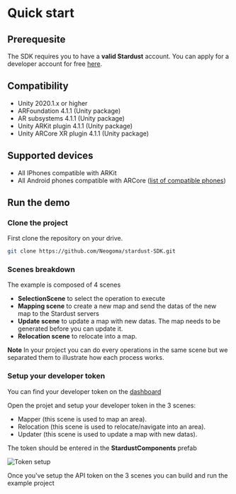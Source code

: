 # Quick start

## Prerequesite
The SDK requires you to have a **valid Stardust** account. You can apply for a developer account for free [here](https://stardust.neogoma.com/).

## Compatibility
- Unity 2020.1.x or higher
- ARFoundation 4.1.1 (Unity package)
- AR subsystems 4.1.1 (Unity package)
- Unity ARKit plugin 4.1.1 (Unity package)
- Unity ARCore XR plugin 4.1.1 (Unity package)

## Supported devices
- All IPhones compatible with ARKit
- All Android phones compatible with ARCore ([list of compatible phones](https://developers.google.com/ar/discover/supported-devices))

## Run the demo
### Clone the project
First clone the repository on your drive.

```bash
git clone https://github.com/Neogoma/stardust-SDK.git
```

### Scenes breakdown
The example is composed of 4 scenes
- **SelectionScene** to select the operation to execute
- **Mapping scene** to create a new map and send the datas of the new map to the Stardust servers
- **Update scene** to update a map with new datas. The map needs to be generated before you can update it.
- **Relocation scene** to relocate into a map.

**Note** In your project you can do every operations in the same scene but we separated them to illustrate how each process works.

### Setup your developer token
You can find your developer token on the [dashboard](https://stardust.neogoma.com/profile)

Open the projet and setup your developer token in the 3 scenes:
- Mapper (this scene is used to map an area).
- Relocation (this scene is used to relocate/navigate into an area).
- Updater (this scene is used to update a map with new datas).

The token should be entered in the **StardustComponents** prefab

![Token setup](_img/token_setup.jpg)

Once you've setup the API token on the 3 scenes you can build and run the example project


